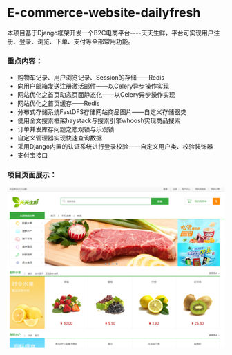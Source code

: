 # E-commerce-website-dailyfresh
本项目基于Django框架开发一个B2C电商平台----天天生鲜，平台可实现用户注册、登录、浏览、下单、支付等全部常用功能。
### 重点内容：
- 购物车记录、用户浏览记录、Session的存储——Redis
- 向用户邮箱发送注册激活邮件——以Celery异步操作实现
- 网站优化之首页动态页面静态化——以Celery异步操作实现
- 网站优化之首页缓存——Redis
- 分布式存储系统FastDFS存储网站商品图片——自定义存储器类
- 使用全文搜索框架haystack与搜索引擎whoosh实现商品搜索
- 订单并发库存问题之悲观锁与乐观锁
- 自定义管理器实现快速查询数据
- 采用Django内置的认证系统进行登录校验——自定义用户类、校验装饰器
- 支付宝接口
### 项目页面展示：
![image](https://github.com/haoforward/E-commerce-website-dailyfresh/raw/master/display_images/index.png)
